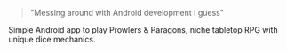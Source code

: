 > "Messing around with Android development I guess"

Simple Android app to play Prowlers & Paragons, niche tabletop RPG with unique dice mechanics.
